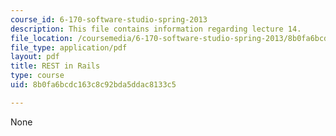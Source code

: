 ```yaml
---
course_id: 6-170-software-studio-spring-2013
description: This file contains information regarding lecture 14.
file_location: /coursemedia/6-170-software-studio-spring-2013/8b0fa6bcdc163c8c92bda5ddac8133c5_MIT6_170S13_14-rest-in-rail.pdf
file_type: application/pdf
layout: pdf
title: REST in Rails
type: course
uid: 8b0fa6bcdc163c8c92bda5ddac8133c5

---
```

None